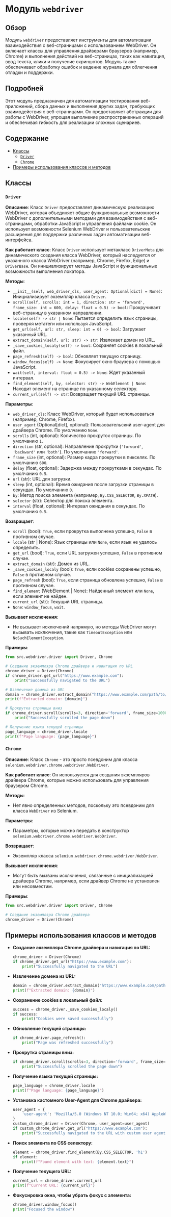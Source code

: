 # Модуль `webdriver`

## Обзор

Модуль `webdriver` предоставляет инструменты для автоматизации взаимодействия с веб-страницами с использованием WebDriver. Он включает классы для управления драйверами браузеров (например, Chrome) и выполнения действий на веб-страницах, таких как навигация, ввод текста, клики и получение скриншотов. Модуль также обеспечивает обработку ошибок и ведение журнала для облегчения отладки и поддержки.

## Подробней

Этот модуль предназначен для автоматизации тестирования веб-приложений, сбора данных и выполнения других задач, требующих взаимодействия с веб-страницами. Он предоставляет абстракции для работы с WebDriver, упрощая выполнение распространенных операций и обеспечивая гибкость для реализации сложных сценариев.

## Содержание

- [Классы](#классы)
  - [`Driver`](#driver)
  - [`Chrome`](#chrome)
- [Примеры использования классов и методов](#примеры-использования-классов-и-методов)

## Классы

### `Driver`

**Описание**:
Класс `Driver` предоставляет динамическую реализацию WebDriver, которая объединяет общие функциональные возможности WebDriver с дополнительными методами для взаимодействия с веб-страницами, обработки JavaScript и управления файлами cookie. Он использует возможности Selenium WebDriver и пользовательские расширения для поддержки различных задач автоматизации веб-интерфейса.

**Как работает класс**:
Класс `Driver` использует метакласс `DriverMeta` для динамического создания класса WebDriver, который наследуется от указанного класса WebDriver (например, Chrome, Firefox, Edge) и `DriverBase`. Он инициализирует методы JavaScript и функциональные возможности выполнения локатора.

**Методы**:
- `__init__(self, web_driver_cls, user_agent: Optional[dict] = None)`: Инициализирует экземпляр класса `Driver`.
- `scroll(self, scrolls: int = 1, direction: str = 'forward', frame_size: int = 600, delay: float = 0.5) -> bool`: Прокручивает веб-страницу в указанном направлении.
- `locale(self) -> str | None`: Пытается определить язык страницы, проверяя метатеги или используя JavaScript.
- `get_url(self, url: str, sleep: int = 0) -> bool`: Загружает указанный URL.
- `extract_domain(self, url: str) -> str`: Извлекает домен из URL.
- `_save_cookies_localy(self) -> bool`: Сохраняет cookies в локальный файл.
- `page_refresh(self) -> bool`: Обновляет текущую страницу.
- `window_focus(self) -> None`: Фокусирует окно браузера с помощью JavaScript.
- `wait(self, interval: float = 0.5) -> None`: Ждет указанный интервал.
- `find_element(self, by, selector: str) -> WebElement | None`: Находит элемент на странице по указанному селектору.
- `current_url(self) -> str`: Возвращает текущий URL страницы.

**Параметры**:
- `web_driver_cls`: Класс WebDriver, который будет использоваться (например, Chrome, Firefox).
- `user_agent` (Optional[dict], optional): Пользовательский user-agent для драйвера Chrome. По умолчанию `None`.
- `scrolls` (int, optional): Количество прокруток страницы. По умолчанию `1`.
- `direction` (str, optional): Направление прокрутки (`'forward'`, `'backward'` или `'both'`). По умолчанию `'forward'`.
- `frame_size` (int, optional): Размер кадра прокрутки в пикселях. По умолчанию `600`.
- `delay` (float, optional): Задержка между прокрутками в секундах. По умолчанию `0.5`.
- `url` (str): URL для загрузки.
- `sleep` (int, optional): Время ожидания после загрузки страницы в секундах. По умолчанию `0`.
- `by`: Метод поиска элемента (например, `By.CSS_SELECTOR`, `By.XPATH`).
- `selector` (str): Селектор для поиска элемента.
- `interval` (float, optional): Интервал ожидания в секундах. По умолчанию `0.5`.

**Возвращает**:
- `scroll` (bool): `True`, если прокрутка выполнена успешно, `False` в противном случае.
- `locale` (str | None): Язык страницы или `None`, если язык не удалось определить.
- `get_url` (bool): `True`, если URL загружен успешно, `False` в противном случае.
- `extract_domain` (str): Домен из URL.
- `_save_cookies_localy` (bool): `True`, если cookies сохранены успешно, `False` в противном случае.
- `page_refresh` (bool): `True`, если страница обновлена успешно, `False` в противном случае.
- `find_element` (WebElement | None): Найденный элемент или `None`, если элемент не найден.
- `current_url` (str): Текущий URL страницы.
- `None`: `window_focus`, `wait`.

**Вызывает исключения**:
- Не вызывает исключений напрямую, но методы WebDriver могут вызывать исключения, такие как `TimeoutException` или `NoSuchElementException`.

**Примеры**:
```python
from src.webdriver.driver import Driver, Chrome

# Создание экземпляра Chrome драйвера и навигация по URL
chrome_driver = Driver(Chrome)
if chrome_driver.get_url("https://www.example.com"):
    print("Successfully navigated to the URL")

# Извлечение домена из URL
domain = chrome_driver.extract_domain("https://www.example.com/path/to/page")
print(f"Extracted domain: {domain}")

# Прокрутка страницы вниз
if chrome_driver.scroll(scrolls=3, direction='forward', frame_size=1000, delay=1):
    print("Successfully scrolled the page down")

# Получение языка текущей страницы
page_language = chrome_driver.locale
print(f"Page language: {page_language}")
```

### `Chrome`

**Описание**:
Класс `Chrome` - это просто псевдоним для класса `selenium.webdriver.chrome.webdriver.WebDriver`.

**Как работает класс**:
Он используется для создания экземпляров драйвера Chrome, которые можно использовать для управления браузером Chrome.

**Методы**:
- Нет явно определенных методов, поскольку это псевдоним для класса `WebDriver` из Selenium.

**Параметры**:
- Параметры, которые можно передать в конструктор `selenium.webdriver.chrome.webdriver.WebDriver`.

**Возвращает**:
- Экземпляр класса `selenium.webdriver.chrome.webdriver.WebDriver`.

**Вызывает исключения**:
- Могут быть вызваны исключения, связанные с инициализацией драйвера Chrome, например, если драйвер Chrome не установлен или несовместим.

**Примеры**:
```python
from src.webdriver.driver import Driver, Chrome

# Создание экземпляра Chrome драйвера
chrome_driver = Driver(Chrome)
```

## Примеры использования классов и методов

- **Создание экземпляра Chrome драйвера и навигация по URL:**

  ```python
  chrome_driver = Driver(Chrome)
  if chrome_driver.get_url("https://www.example.com"):
      print("Successfully navigated to the URL")
  ```

- **Извлечение домена из URL:**

  ```python
  domain = chrome_driver.extract_domain("https://www.example.com/path/to/page")
  print(f"Extracted domain: {domain}")
  ```

- **Сохранение cookies в локальный файл:**

  ```python
  success = chrome_driver._save_cookies_localy()
  if success:
      print("Cookies were saved successfully")
  ```

- **Обновление текущей страницы:**

  ```python
  if chrome_driver.page_refresh():
      print("Page was refreshed successfully")
  ```

- **Прокрутка страницы вниз:**

  ```python
  if chrome_driver.scroll(scrolls=3, direction='forward', frame_size=1000, delay=1):
      print("Successfully scrolled the page down")
  ```

- **Получение языка текущей страницы:**

  ```python
  page_language = chrome_driver.locale
  print(f"Page language: {page_language}")
  ```

- **Установка кастомного User-Agent для Chrome драйвера:**

  ```python
  user_agent = {
      'user-agent': 'Mozilla/5.0 (Windows NT 10.0; Win64; x64) AppleWebKit/537.36 (KHTML, like Gecko) Chrome/100.0.4896.127 Safari/537.36'
  }
  custom_chrome_driver = Driver(Chrome, user_agent=user_agent)
  if custom_chrome_driver.get_url("https://www.example.com"):
      print("Successfully navigated to the URL with custom user agent")
  ```

- **Поиск элемента по CSS селектору:**

  ```python
  element = chrome_driver.find_element(By.CSS_SELECTOR, 'h1')
  if element:
      print(f"Found element with text: {element.text}")
  ```

- **Получение текущего URL:**

  ```python
  current_url = chrome_driver.current_url
  print(f"Current URL: {current_url}")
  ```

- **Фокусировка окна, чтобы убрать фокус с элемента:**

  ```python
  chrome_driver.window_focus()
  print("Focused the window")
  ```